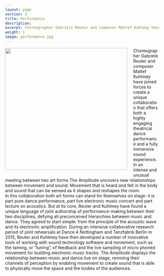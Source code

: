 ```yaml
---
layout: page
section: 2
title: Performance
description:
excerpt: Choreographer Gabriele Reuter and composer Mattef Kuhlmey have joined forces to create a unique collaboration that offers both a highly engaging theatrical dance performance and a fully immersive sound experience...
weight: 1
image: performance.jpg
---
```


<img style="float: left; margin-left: 0px; margin-right: 20px; margin-bottom: 10px;" width="400px" src="../images/performance.jpg">
Choreographer Gabriele Reuter and composer Mattef Kuhlmey have joined forces to create a unique collaboration that offers both a highly engaging theatrical dance performance and a fully immersive sound experience. In an intense and unusual meeting between two art forms The Amplitude uncovers new relationships between movement and sound: Movement that is heard and felt in the body and sound that can be sensed as it shapes and reshapes the room. <br>
In this collaboration both art forms can stand for themselves on stage: it is part pure dance performance, part live electronic music concert and part lecture on acoustics. But at its core, Reuter and Kuhlmey have found a unique language of joint authorship of performance-making between their two disciplines, defying all preconceived hierarchies between music and dance.
They agreed to start simple: from the principle of the acoustic wave and its electronic amplification. During an intensive collaborative research period of joint rehearsals at Dance 4 Nottingham and Tanzfabrik Berlin in 2015, Reuter and Kuhlmey have then developed a number of innovative tools of working with sound technology software and movement, such as the taming, or “tuning”, of feedback and the live sampling of micro phoned movement for building electronic music tracks. The Amplitude displays the relationship between music and dance live on stage, remixing their channels of perception by enabling movement to create sound that is able to physically move the space and the bodies of the audiences.
